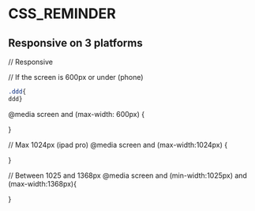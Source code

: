# CSS_REMINDER

<h2> Responsive on 3 platforms </h2>

// Responsive

// If the screen is 600px or under (phone)
```css
.ddd{
ddd}
```
@media screen and (max-width: 600px) {
	
	
}

// Max 1024px (ipad pro)
@media screen and (max-width:1024px) {

}

// Between 1025 and 1368px
@media screen and (min-width:1025px) and (max-width:1368px){

	
}

